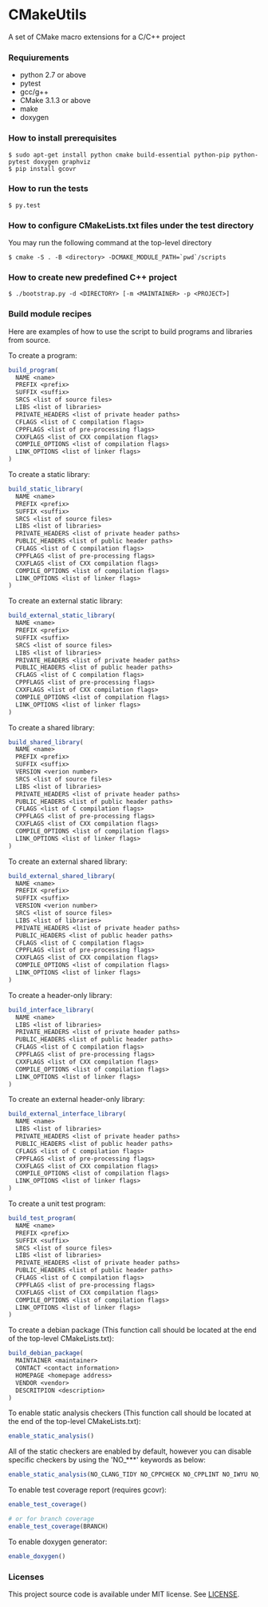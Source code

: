 # CMakeUtils

A set of CMake macro extensions for a C/C++ project


### Requiurements

- python 2.7 or above
- pytest
- gcc/g++
- CMake 3.1.3 or above
- make
- doxygen


### How to install prerequisites

    $ sudo apt-get install python cmake build-essential python-pip python-pytest doxygen graphviz
    $ pip install gcovr


### How to run the tests

    $ py.test


### How to configure CMakeLists.txt files under the test directory

You may run the following command at the top-level directory

    $ cmake -S . -B <directory> -DCMAKE_MODULE_PATH=`pwd`/scripts


### How to create new predefined C++ project

    $ ./bootstrap.py -d <DIRECTORY> [-m <MAINTAINER> -p <PROJECT>]


### Build module recipes

Here are examples of how to use the script to build programs and libraries from source.

To create a program:
```cmake
build_program(
  NAME <name>
  PREFIX <prefix>
  SUFFIX <suffix>
  SRCS <list of source files>
  LIBS <list of libraries>
  PRIVATE_HEADERS <list of private header paths>
  CFLAGS <list of C compilation flags>
  CPPFLAGS <list of pre-processing flags>
  CXXFLAGS <list of CXX compilation flags>
  COMPILE_OPTIONS <list of compilation flags>
  LINK_OPTIONS <list of linker flags>
)
```

To create a static library:
```cmake
build_static_library(
  NAME <name>
  PREFIX <prefix>
  SUFFIX <suffix>
  SRCS <list of source files>
  LIBS <list of libraries>
  PRIVATE_HEADERS <list of private header paths>
  PUBLIC_HEADERS <list of public header paths>
  CFLAGS <list of C compilation flags>
  CPPFLAGS <list of pre-processing flags>
  CXXFLAGS <list of CXX compilation flags>
  COMPILE_OPTIONS <list of compilation flags>
  LINK_OPTIONS <list of linker flags>
)
```

To create an external static library:
```cmake
build_external_static_library(
  NAME <name>
  PREFIX <prefix>
  SUFFIX <suffix>
  SRCS <list of source files>
  LIBS <list of libraries>
  PRIVATE_HEADERS <list of private header paths>
  PUBLIC_HEADERS <list of public header paths>
  CFLAGS <list of C compilation flags>
  CPPFLAGS <list of pre-processing flags>
  CXXFLAGS <list of CXX compilation flags>
  COMPILE_OPTIONS <list of compilation flags>
  LINK_OPTIONS <list of linker flags>
)
```

To create a shared library:
```cmake
build_shared_library(
  NAME <name>
  PREFIX <prefix>
  SUFFIX <suffix>
  VERSION <verion number>
  SRCS <list of source files>
  LIBS <list of libraries>
  PRIVATE_HEADERS <list of private header paths>
  PUBLIC_HEADERS <list of public header paths>
  CFLAGS <list of C compilation flags>
  CPPFLAGS <list of pre-processing flags>
  CXXFLAGS <list of CXX compilation flags>
  COMPILE_OPTIONS <list of compilation flags>
  LINK_OPTIONS <list of linker flags>
)
```

To create an external shared library:
```cmake
build_external_shared_library(
  NAME <name>
  PREFIX <prefix>
  SUFFIX <suffix>
  VERSION <verion number>
  SRCS <list of source files>
  LIBS <list of libraries>
  PRIVATE_HEADERS <list of private header paths>
  PUBLIC_HEADERS <list of public header paths>
  CFLAGS <list of C compilation flags>
  CPPFLAGS <list of pre-processing flags>
  CXXFLAGS <list of CXX compilation flags>
  COMPILE_OPTIONS <list of compilation flags>
  LINK_OPTIONS <list of linker flags>
)
```

To create a header-only library:
```cmake
build_interface_library(
  NAME <name>
  LIBS <list of libraries>
  PRIVATE_HEADERS <list of private header paths>
  PUBLIC_HEADERS <list of public header paths>
  CFLAGS <list of C compilation flags>
  CPPFLAGS <list of pre-processing flags>
  CXXFLAGS <list of CXX compilation flags>
  COMPILE_OPTIONS <list of compilation flags>
  LINK_OPTIONS <list of linker flags>
)
```

To create an external header-only library:
```cmake
build_external_interface_library(
  NAME <name>
  LIBS <list of libraries>
  PRIVATE_HEADERS <list of private header paths>
  PUBLIC_HEADERS <list of public header paths>
  CFLAGS <list of C compilation flags>
  CPPFLAGS <list of pre-processing flags>
  CXXFLAGS <list of CXX compilation flags>
  COMPILE_OPTIONS <list of compilation flags>
  LINK_OPTIONS <list of linker flags>
)
```

To create a unit test program:
```cmake
build_test_program(
  NAME <name>
  PREFIX <prefix>
  SUFFIX <suffix>
  SRCS <list of source files>
  LIBS <list of libraries>
  PRIVATE_HEADERS <list of private header paths>
  PUBLIC_HEADERS <list of public header paths>
  CFLAGS <list of C compilation flags>
  CPPFLAGS <list of pre-processing flags>
  CXXFLAGS <list of CXX compilation flags>
  COMPILE_OPTIONS <list of compilation flags>
  LINK_OPTIONS <list of linker flags>
)
```

To create a debian package (This function call should be located at the end of the top-level CMakeLists.txt):
```cmake
build_debian_package(
  MAINTAINER <maintainer>
  CONTACT <contact information>
  HOMEPAGE <homepage address>
  VENDOR <vendor>
  DESCRITPION <description>
)
```

To enable static analysis checkers (This function call should be located at the end of the top-level CMakeLists.txt):
```cmake
enable_static_analysis()
```

All of the static checkers are enabled by default, however you can disable specific checkers by using the 'NO_***' keywords as below:
```cmake
enable_static_analysis(NO_CLANG_TIDY NO_CPPCHECK NO_CPPLINT NO_IWYU NO_LWYU)
```

To enable test coverage report (requires gcovr):
```cmake
enable_test_coverage()

# or for branch coverage
enable_test_coverage(BRANCH)
```

To enable doxygen generator:
```cmake
enable_doxygen()
```


### Licenses

This project source code is available under MIT license. See [LICENSE](LICENSE).
